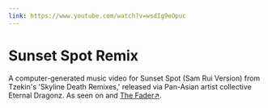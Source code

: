 ```yaml
---
link: https://www.youtube.com/watch?v=wsdIg9eOpuc
---
```


# Sunset Spot Remix

A computer-generated music video for Sunset Spot (Sam Rui Version) from Tzekin's 'Skyline Death Remixes,' released via Pan-Asian artist collective Eternal Dragonz. As seen on︎ and [The Fader↗](https://www.thefader.com/2019/07/09/dreamville-sacrifices-cupcakke-ayesha-mahalia-odunsi-best-songs)︎.